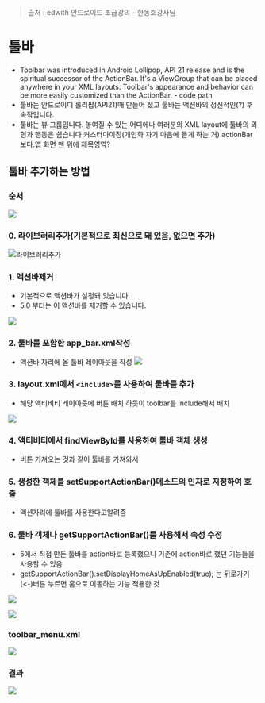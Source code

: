 > 출처 : edwith 안드로이드 초급강의 - 한동호강사님

# 툴바
* Toolbar was introduced in Android Lollipop, API 21 release and is the spiritual successor of the ActionBar. It's a ViewGroup that can be placed anywhere in your XML layouts. Toolbar's appearance and behavior can be more easily customized than the ActionBar. - code path
* 툴바는 안드로이디 롤리팝(API21)때 만들어 졌고 툴바는 액션바의 정신적인(?) 후속작입니다. 
* 툴바는 뷰 그룹입니다. 놓여질 수 있는 어디에나 여러분의 XML layout에 툴바의 외형과 행동은 쉽습니다 커스터마이징(개인화 자기 마음에 들게 하는 거) actionBar보다.앱 화면 맨 위에 제목영역?

## 툴바 추가하는 방법
### 순서
![](https://github.com/HaeSeongPark/TIL/blob/master/img/android/%ED%88%B4%EB%B0%94%EB%A5%BC%20%EC%B6%94%EA%B0%80%ED%95%98%EB%8A%94%20%EB%B0%A9%EB%B2%95.PNG)

### 0. 라이브러리추가(기본적으로 최신으로 돼 있음, 없으면 추가)

![라이브러리추가](https://github.com/HaeSeongPark/TIL/blob/master/img/android/%ED%88%B4%EB%B0%94%EC%B6%94%EA%B0%80%EB%B0%A9%EB%B2%951.PNG)

### 1. 액션바제거
* 기본적으로 액션바가 설정돼 있습니다. 
* 5.0 부터는 이 액션바를 제거할 수 있습니다.

![](https://github.com/HaeSeongPark/TIL/blob/master/img/android/%ED%88%B4%EB%B0%94%EC%B6%94%EA%B0%80%EB%B0%A9%EB%B2%952.PNG)

### 2. 툴바를 포함한 app_bar.xml작성
* 액션바 자리에 올 툴바 레이아웃을 작성
![](https://github.com/HaeSeongPark/TIL/blob/master/img/android/%ED%88%B4%EB%B0%94%EC%B6%94%EA%B0%80%EB%B0%A9%EB%B2%953.PNG)

### 3. layout.xml에서 `<include>`를 사용하여 툴바를 추가
* 해당 액티비티 레이아웃에 버튼 배치 하듯이 toolbar를 include해서 배치

![](https://github.com/HaeSeongPark/TIL/blob/master/img/android/%ED%88%B4%EB%B0%94%EC%B6%94%EA%B0%80%EB%B0%A9%EB%B2%954.PNG)

### 4. 액티비티에서 findViewById를 사용하여 툴바 객체 생성
* 버튼 가져오는 것과 같이 툴바를 가져와서

### 5. 생성한 객체를 setSupportActionBar()메소드의 인자로 지정하여 호출
* 액션자리에 툴바를 사용한다고알려줌
 
### 6. 툴바 객체나 getSupportActionBar()를 사용해서 속성 수정
* 5에서 직접 만든 툴바를 action바로 등록했으니 기존에 action바로 했던 기능들을 사용할 수 있음
* getSupportActionBar().setDisplayHomeAsUpEnabled(true); 는 뒤로가기(<-)버튼 누르면 홈으로 이동하는 기능 적용한 것

![](https://github.com/HaeSeongPark/TIL/blob/master/img/android/%ED%88%B4%EB%B0%94%EC%B6%94%EA%B0%80%EB%B0%A9%EB%B2%955_1.PNG)

![](https://github.com/HaeSeongPark/TIL/blob/master/img/android/%ED%88%B4%EB%B0%94%EC%B6%94%EA%B0%80%EB%B0%A9%EB%B2%955_2.PNG)

### toolbar_menu.xml
![](https://github.com/HaeSeongPark/TIL/blob/master/img/android/toolbar_menu.xml.PNG)


### 결과
![](https://github.com/HaeSeongPark/TIL/blob/master/img/android/videotogif_2017.05.28_16.33.05.gif)
